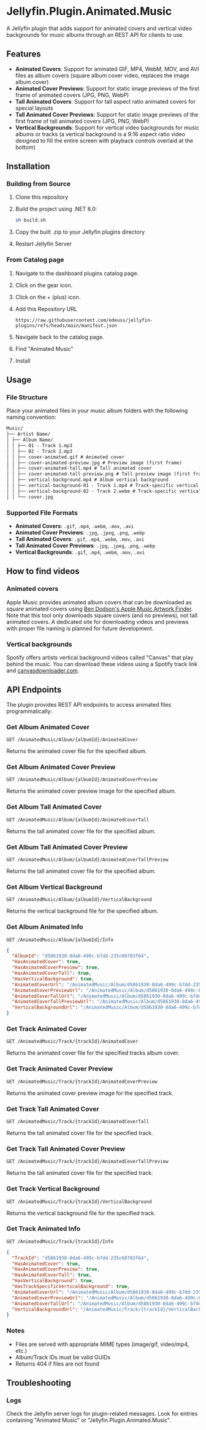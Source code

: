 # Jellyfin.Plugin.Animated.Music

A Jellyfin plugin that adds support for animated covers and vertical video backgrounds for music albums through an REST API for clients to use.

## Features

- **Animated Covers**: Support for animated GIF, MP4, WebM, MOV, and AVI files as album covers (square album cover video, replaces the image album cover)
- **Animated Cover Previews**: Support for static image previews of the first frame of animated covers (JPG, PNG, WebP)
- **Tall Animated Covers**: Support for tall aspect ratio animated covers for special layouts
- **Tall Animated Cover Previews**: Support for static image previews of the first frame of tall animated covers (JPG, PNG, WebP)
- **Vertical Backgrounds**: Support for vertical video backgrounds for music albums or tracks (a vertical background is a 9:16 aspect ratio video designed to fill the entire screen with playback controls overlaid at the bottom)

## Installation

### Building from Source

1. Clone this repository
2. Build the project using .NET 8.0:

   ```bash
   sh build.sh
   ```

3. Copy the built .zip to your Jellyfin plugins directory
4. Restart Jellyfin Server

### From Catalog page

1. Navigate to the dashboard plugins catalog page.
2. Click on the gear icon.
3. Click on the + (plus) icon.
4. Add this Repository URL

   ```text
   https://raw.githubusercontent.com/edeuss/jellyfin-plugins/refs/heads/main/manifest.json
   ```

5. Navigate back to the catalog page.
6. Find "Animated Music"
7. Install

## Usage

### File Structure

Place your animated files in your music album folders with the following naming convention:

```txt
Music/
├── Artist Name/
│ ├── Album Name/
│ │ ├── 01 - Track 1.mp3
│ │ ├── 02 - Track 2.mp3
│ │ ├── cover-animated.gif # Animated cover
│ │ ├── cover-animated-preview.jpg # Preview image (first frame)
│ │ ├── cover-animated-tall.mp4 # Tall animated cover
│ │ ├── cover-animated-tall-preview.png # Tall preview image (first frame)
│ │ ├── vertical-background.mp4 # Album vertical background
│ │ ├── vertical-background-01 - Track 1.mp4 # Track-specific vertical background
│ │ ├── vertical-background-02 - Track 2.webm # Track-specific vertical background
│ │ └── cover.jpg
```

### Supported File Formats

- **Animated Covers**: `.gif`, `.mp4`, `.webm`, `.mov`, `.avi`
- **Animated Cover Previews**: `.jpg`, `.jpeg`, `.png`, `.webp`
- **Tall Animated Covers**: `.gif`, `.mp4`, `.webm`, `.mov`, `.avi`
- **Tall Animated Cover Previews**: `.jpg`, `.jpeg`, `.png`, `.webp`
- **Vertical Backgrounds**: `.gif`, `.mp4`, `.webm`, `.mov`, `.avi`

## How to find videos

### Animated covers

Apple Music provides animated album covers that can be downloaded as square animated covers using [Ben Dodson's Apple Music Artwork Finder](https://bendodson.com/projects/apple-music-artwork-finder/). Note that this tool only downloads square covers (and no previews), not tall animated covers. A dedicated site for downloading videos and previews with proper file naming is planned for future development.

### Vertical backgrounds

Spotify offers artists vertical background videos called "Canvas" that play behind the music. You can download these videos using a Spotify track link and [canvasdownloader.com](https://www.canvasdownloader.com).

## API Endpoints

The plugin provides REST API endpoints to access animated files programmatically:

### Get Album Animated Cover

```text
GET /AnimatedMusic/Album/{albumId}/AnimatedCover
```

Returns the animated cover file for the specified album.

### Get Album Animated Cover Preview

```text
GET /AnimatedMusic/Album/{albumId}/AnimatedCoverPreview
```

Returns the animated cover preview image for the specified album.

### Get Album Tall Animated Cover

```text
GET /AnimatedMusic/Album/{albumId}/AnimatedCoverTall
```

Returns the tall animated cover file for the specified album.

### Get Album Tall Animated Cover Preview

```text
GET /AnimatedMusic/Album/{albumId}/AnimatedCoverTallPreview
```

Returns the tall animated cover file for the specified album.

### Get Album Vertical Background

```text
GET /AnimatedMusic/Album/{albumId}/VerticalBackground
```

Returns the vertical background file for the specified album.

### Get Album Animated Info

```text
GET /AnimatedMusic/Album/{albumId}/Info
```

```json
{
  "AlbumId": "d5861930-8da6-499c-b7dd-235c60703f64",
  "HasAnimatedCover": true,
  "HasAnimatedCoverPreview": true,
  "HasAnimatedCoverTall": true,
  "HasVerticalBackground": true,
  "AnimatedCoverUrl": "/AnimatedMusic/Album/d5861930-8da6-499c-b7dd-235c60703f64/AnimatedCover",
  "AnimatedCoverPreviewUrl": "/AnimatedMusic/Album/d5861930-8da6-499c-b7dd-235c60703f64/AnimatedCoverPreview",
  "AnimatedCoverTallUrl": "/AnimatedMusic/Album/d5861930-8da6-499c-b7dd-235c60703f64/AnimatedCoverTall",
  "AnimatedCoverTallPreviewUrl": "/AnimatedMusic/Album/d5861930-8da6-499c-b7dd-235c60703f64/AnimatedCoverTallPreview",
  "VerticalBackgroundUrl": "/AnimatedMusic/Album/d5861930-8da6-499c-b7dd-235c60703f64/VerticalBackground"
}
```

### Get Track Animated Cover

```text
GET /AnimatedMusic/Track/{trackId}/AnimatedCover
```

Returns the animated cover file for the specified tracks album cover.

### Get Track Animated Cover Preview

```text
GET /AnimatedMusic/Track/{trackId}/AnimatedCoverPreview
```

Returns the animated cover preview image for the specified track.

### Get Track Tall Animated Cover

```text
GET /AnimatedMusic/Track/{trackId}/AnimatedCoverTall
```

Returns the tall animated cover file for the specified track.

### Get Track Tall Animated Cover Preview

```text
GET /AnimatedMusic/Track/{trackId}/AnimatedCoverTallPreview
```

Returns the tall animated cover file for the specified track.

### Get Track Vertical Background

```text
GET /AnimatedMusic/Track/{trackId}/VerticalBackground
```

Returns the vertical background file for the specified track.

### Get Track Animated Info

```text
GET /AnimatedMusic/Track/{trackId}/Info
```

```json
{
  "TrackId": "d5861930-8da6-499c-b7dd-235c60703f64",
  "HasAnimatedCover": true,
  "HasAnimatedCoverPreview": true,
  "HasAnimatedCoverTall": true,
  "HasVerticalBackground": true,
  "HasTrackSpecificVerticalBackground": true,
  "AnimatedCoverUrl": "/AnimatedMusic/Album/d5861930-8da6-499c-b7dd-235c60703f64/AnimatedCover",
  "AnimatedCoverPreviewUrl": "/AnimatedMusic/Album/d5861930-8da6-499c-b7dd-235c60703f64/AnimatedCoverPreview",
  "AnimatedCoverTallUrl": "/AnimatedMusic/Album/d5861930-8da6-499c-b7dd-235c60703f64/AnimatedCoverTall",
  "VerticalBackgroundUrl": "/AnimatedMusic/Track/{trackId}/VerticalBackground"
}
```

### Notes

- Files are served with appropriate MIME types (image/gif, video/mp4, etc.)
- Album/Track IDs must be valid GUIDs
- Returns 404 if files are not found

## Troubleshooting

### Logs

Check the Jellyfin server logs for plugin-related messages. Look for entries containing "Animated Music" or "Jellyfin.Plugin.Animated.Music".
